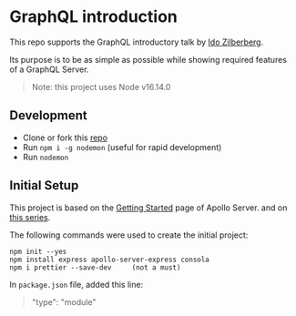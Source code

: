 # GraphQL introduction
This repo supports the GraphQL introductory talk by [Ido Zilberberg](https://www.linkedin.com/in/idozilberberg/).

Its purpose is to be as simple as possible while showing required features of a GraphQL Server.
> Note: this project uses Node v16.14.0

## Development

* Clone or fork this [repo](https://github.com/IdoZilberberg/graphql-intro)
* Run `npm i -g nodemon`     (useful for rapid development)
* Run `nodemon`

## Initial Setup

This project is based on the [Getting Started](https://www.apollographql.com/docs/apollo-server/getting-started/) page of Apollo Server.
and on [this series](https://www.youtube.com/watch?v=sjOSIMuz9sg&ab_channel=TheCodebookInc.).

The following commands were used to create the initial project:


``` 
npm init --yes
npm install express apollo-server-express consola 
npm i prettier --save-dev     (not a must)
```
In `package.json` file, added this line:
> "type": "module"



